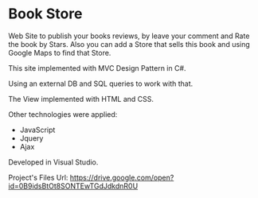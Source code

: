 # Book Store
Web Site to publish your books reviews, by leave your comment and Rate the book by Stars.
Also you can add a Store that sells this book and using Google Maps to find that Store.

This site implemented with MVC Design Pattern in C#.

Using an external DB and SQL queries to work with that.

The View implemented with HTML and CSS.

Other technologies were applied:
- JavaScript
- Jquery
- Ajax

Developed in Visual Studio.

Project's Files Url: https://drive.google.com/open?id=0B9idsBtOt8SONTEwTGdJdkdnR0U

